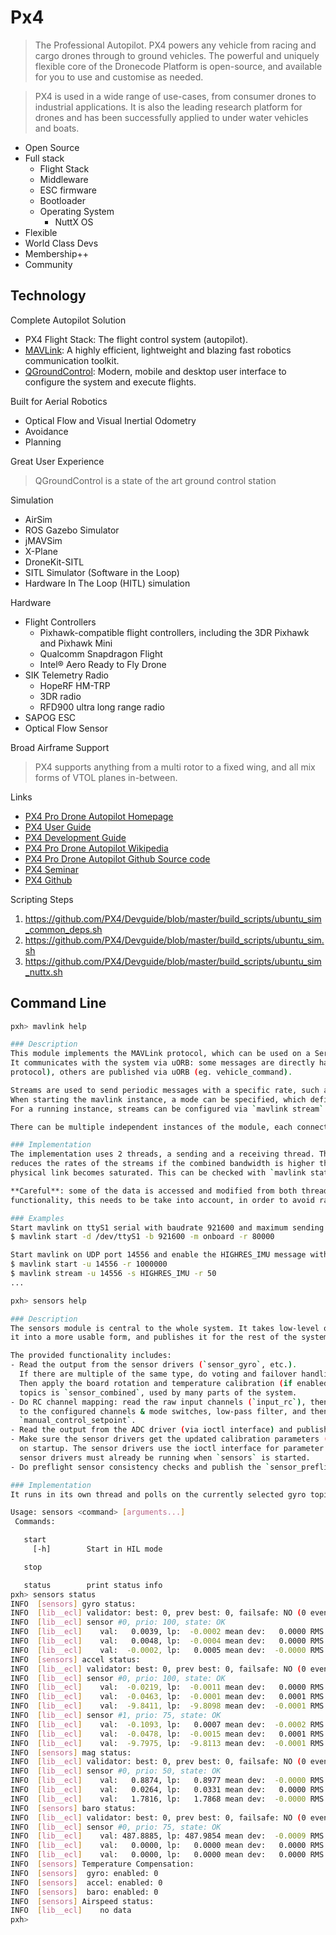 # Px4

> The Professional Autopilot. PX4 powers any vehicle from racing and cargo drones through to ground vehicles. The powerful and uniquely flexible core of the Dronecode Platform is open-source, and available for you to use and customise as needed.

> PX4 is used in a wide range of use-cases, from consumer drones to industrial applications. It is also the leading research platform for drones and has been successfully applied to under water vehicles and boats.

- Open Source
- Full stack
  - Flight Stack
  -  Middleware
  - ESC firmware
  - Bootloader
  - Operating System
    -  NuttX OS
- Flexible
- World Class Devs
- Membership++
- Community

## Technology

Complete Autopilot Solution

- PX4 Flight Stack: The flight control system (autopilot).
- [MAVLink](https://mavlink.io/en/): A highly efficient, lightweight and blazing fast robotics communication toolkit.
- [QGroundControl](http://qgroundcontrol.com/): Modern, mobile and desktop user interface to configure the system and execute flights.

Built for Aerial Robotics

- Optical Flow and Visual Inertial Odometry
- Avoidance
- Planning

Great User Experience

> QGroundControl is a state of the art ground control station

Simulation

- AirSim
- ROS Gazebo Simulator
- jMAVSim
- X-Plane
- DroneKit-SITL
- SITL Simulator (Software in the Loop)
- Hardware In The Loop (HITL) simulation

Hardware

- Flight Controllers
  - Pixhawk-compatible flight controllers, including the 3DR Pixhawk and Pixhawk Mini
  - Qualcomm Snapdragon Flight
  - Intel® Aero Ready to Fly Drone
- SIK Telemetry Radio
  - HopeRF HM-TRP
  - 3DR radio
  - RFD900 ultra long range radio
- SAPOG ESC
- Optical Flow Sensor

Broad Airframe Support

> PX4 supports anything from a multi rotor to a fixed wing, and all mix forms of VTOL planes in-between.

Links

- [PX4 Pro Drone Autopilot Homepage](http://px4.io/) 
- [PX4 User Guide](https://docs.px4.io/en/)
- [PX4 Development Guide](https://dev.px4.io/en/)
- [PX4 Pro Drone Autopilot Wikipedia](https://en.wikipedia.org/wiki/PX4_autopilot)
- [PX4 Pro Drone Autopilot Github Source code](https://github.com/px4)
- [PX4 Seminar](https://www.slideshare.net/narnars0/02-px4-seminaroam)
- [PX4 Github](https://github.com/PX4/Firmware)

Scripting Steps

1. https://github.com/PX4/Devguide/blob/master/build_scripts/ubuntu_sim_common_deps.sh
2. https://github.com/PX4/Devguide/blob/master/build_scripts/ubuntu_sim.sh
3. https://github.com/PX4/Devguide/blob/master/build_scripts/ubuntu_sim_nuttx.sh

## Command Line

```sh
pxh> mavlink help

### Description
This module implements the MAVLink protocol, which can be used on a Serial link or UDP network connection.
It communicates with the system via uORB: some messages are directly handled in the module (eg. mission
protocol), others are published via uORB (eg. vehicle_command).

Streams are used to send periodic messages with a specific rate, such as the vehicle attitude.
When starting the mavlink instance, a mode can be specified, which defines the set of enabled streams with their rates.
For a running instance, streams can be configured via `mavlink stream` command.

There can be multiple independent instances of the module, each connected to one serial device or network port.

### Implementation
The implementation uses 2 threads, a sending and a receiving thread. The sender runs at a fixed rate and dynamically
reduces the rates of the streams if the combined bandwidth is higher than the configured rate (`-r`) or the
physical link becomes saturated. This can be checked with `mavlink status`, see if `rate mult` is less than 1.

**Careful**: some of the data is accessed and modified from both threads, so when changing code or extend the
functionality, this needs to be take into account, in order to avoid race conditions and corrupt data.

### Examples
Start mavlink on ttyS1 serial with baudrate 921600 and maximum sending rate of 80kB/s:
$ mavlink start -d /dev/ttyS1 -b 921600 -m onboard -r 80000

Start mavlink on UDP port 14556 and enable the HIGHRES_IMU message with 50Hz:
$ mavlink start -u 14556 -r 1000000
$ mavlink stream -u 14556 -s HIGHRES_IMU -r 50
...
```

```sh
pxh> sensors help

### Description
The sensors module is central to the whole system. It takes low-level output from drivers, turns
it into a more usable form, and publishes it for the rest of the system.

The provided functionality includes:
- Read the output from the sensor drivers (`sensor_gyro`, etc.).
  If there are multiple of the same type, do voting and failover handling.
  Then apply the board rotation and temperature calibration (if enabled). And finally publish the data; one of the
  topics is `sensor_combined`, used by many parts of the system.
- Do RC channel mapping: read the raw input channels (`input_rc`), then apply the calibration, map the RC channels
  to the configured channels & mode switches, low-pass filter, and then publish as `rc_channels` and
  `manual_control_setpoint`.
- Read the output from the ADC driver (via ioctl interface) and publish `battery_status`.
- Make sure the sensor drivers get the updated calibration parameters (scale & offset) when the parameters change or
  on startup. The sensor drivers use the ioctl interface for parameter updates. For this to work properly, the
  sensor drivers must already be running when `sensors` is started.
- Do preflight sensor consistency checks and publish the `sensor_preflight` topic.

### Implementation
It runs in its own thread and polls on the currently selected gyro topic.

Usage: sensors <command> [arguments...]
 Commands:

   start
     [-h]        Start in HIL mode

   stop

   status        print status info
pxh> sensors status
INFO  [sensors] gyro status:
INFO  [lib__ecl] validator: best: 0, prev best: 0, failsafe: NO (0 events)
INFO  [lib__ecl] sensor #0, prio: 100, state: OK
INFO  [lib__ecl] 	val:   0.0039, lp:  -0.0002 mean dev:   0.0000 RMS:   0.0065 conf:   1.0000
INFO  [lib__ecl] 	val:   0.0048, lp:  -0.0004 mean dev:   0.0000 RMS:   0.0065 conf:   1.0000
INFO  [lib__ecl] 	val:  -0.0002, lp:   0.0005 mean dev:  -0.0000 RMS:   0.0065 conf:   1.0000
INFO  [sensors] accel status:
INFO  [lib__ecl] validator: best: 0, prev best: 0, failsafe: NO (0 events)
INFO  [lib__ecl] sensor #0, prio: 100, state: OK
INFO  [lib__ecl] 	val:  -0.0219, lp:  -0.0011 mean dev:   0.0000 RMS:   0.0327 conf:   1.0000
INFO  [lib__ecl] 	val:  -0.0463, lp:  -0.0001 mean dev:   0.0001 RMS:   0.0326 conf:   1.0000
INFO  [lib__ecl] 	val:  -9.8411, lp:  -9.8098 mean dev:  -0.0001 RMS:   0.0327 conf:   1.0000
INFO  [lib__ecl] sensor #1, prio: 75, state: OK
INFO  [lib__ecl] 	val:  -0.1093, lp:   0.0007 mean dev:  -0.0002 RMS:   0.0499 conf:   1.0000
INFO  [lib__ecl] 	val:  -0.0478, lp:  -0.0015 mean dev:   0.0001 RMS:   0.0505 conf:   1.0000
INFO  [lib__ecl] 	val:  -9.7975, lp:  -9.8113 mean dev:  -0.0001 RMS:   0.0503 conf:   1.0000
INFO  [sensors] mag status:
INFO  [lib__ecl] validator: best: 0, prev best: 0, failsafe: NO (0 events)
INFO  [lib__ecl] sensor #0, prio: 50, state: OK
INFO  [lib__ecl] 	val:   0.8874, lp:   0.8977 mean dev:  -0.0000 RMS:   0.0050 conf:   1.0000
INFO  [lib__ecl] 	val:   0.0264, lp:   0.0331 mean dev:   0.0000 RMS:   0.0050 conf:   1.0000
INFO  [lib__ecl] 	val:   1.7816, lp:   1.7868 mean dev:  -0.0000 RMS:   0.0050 conf:   1.0000
INFO  [sensors] baro status:
INFO  [lib__ecl] validator: best: 0, prev best: 0, failsafe: NO (0 events)
INFO  [lib__ecl] sensor #0, prio: 75, state: OK
INFO  [lib__ecl] 	val: 487.8885, lp: 487.9854 mean dev:  -0.0009 RMS:   0.1011 conf:   1.0000
INFO  [lib__ecl] 	val:   0.0000, lp:   0.0000 mean dev:   0.0000 RMS:   0.0000 conf:   1.0000
INFO  [lib__ecl] 	val:   0.0000, lp:   0.0000 mean dev:   0.0000 RMS:   0.0000 conf:   1.0000
INFO  [sensors] Temperature Compensation:
INFO  [sensors]  gyro: enabled: 0
INFO  [sensors]  accel: enabled: 0
INFO  [sensors]  baro: enabled: 0
INFO  [sensors] Airspeed status:
INFO  [lib__ecl] 	no data
pxh> 
```